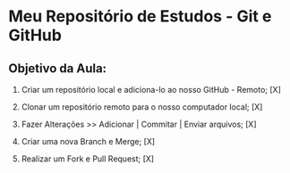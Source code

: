 # Meu Repositório de Estudos - Git e GitHub

## Objetivo da Aula:

1. Criar um repositório local e adiciona-lo ao nosso GitHub - Remoto; [X]

2. Clonar um repositório remoto para o nosso computador local; [X]

3. Fazer Alterações >> Adicionar | Commitar | Enviar arquivos; [X]

4. Criar uma nova Branch e Merge; [X]

5. Realizar um Fork e Pull Request; [X]